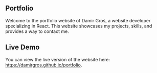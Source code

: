 ## Portfolio

Welcome to the portfolio website of Damir Groš, a website developer specializing in React. This website showcases my projects, skills, and provides a way to contact me.

## Live Demo

You can view the live version of the website here: https://damirgros.github.io/portfolio.
